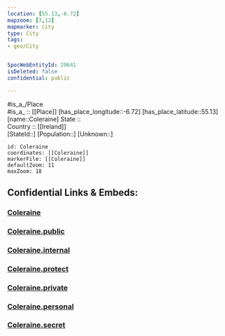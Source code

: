 ```yaml
---
location: [55.13,-6.72] 
mapzoom: [7,12] 
mapmarker: city 
type: City
tags:
- geo/City


SpocWebEntityId: 29641
isDeleted: false
confidential: public

---
```

#is_a_/Place  
#is_a_ :: [[Place]] 
[has_place_longitude::-6.72] 
[has_place_latitude::55.13] 
[name::Coleraine] 
State ::  
Country :: [[Ireland]]  
[StateId::] 
[Population::] 
[Unknown::] 


```leaflet
id: Coleraine
coordinates: [[Coleraine]] 
markerFile: [[Coleraine]] 
defaultZoom: 11 
maxZoom: 18
```


## Confidential Links & Embeds: 

### [Coleraine](/_Standards/Earth/Continent/Europe/Europe~North/UK/Ireland~North/counties~Ireland~North/Causeway-Coast_and_Glens/cities~CausewayCoastandGlens/Coleraine/cities~Coleraine/Coleraine.md) 

### [Coleraine.public](/_public/Earth/Continent/Europe/Europe~North/UK/Ireland~North/counties~Ireland~North/Causeway-Coast_and_Glens/cities~CausewayCoastandGlens/Coleraine/cities~Coleraine/Coleraine.public.md) 

### [Coleraine.internal](/_internal/Earth/Continent/Europe/Europe~North/UK/Ireland~North/counties~Ireland~North/Causeway-Coast_and_Glens/cities~CausewayCoastandGlens/Coleraine/cities~Coleraine/Coleraine.internal.md) 

### [Coleraine.protect](/_protect/Earth/Continent/Europe/Europe~North/UK/Ireland~North/counties~Ireland~North/Causeway-Coast_and_Glens/cities~CausewayCoastandGlens/Coleraine/cities~Coleraine/Coleraine.protect.md) 

### [Coleraine.private](/_private/Earth/Continent/Europe/Europe~North/UK/Ireland~North/counties~Ireland~North/Causeway-Coast_and_Glens/cities~CausewayCoastandGlens/Coleraine/cities~Coleraine/Coleraine.private.md) 

### [Coleraine.personal](/_personal/Earth/Continent/Europe/Europe~North/UK/Ireland~North/counties~Ireland~North/Causeway-Coast_and_Glens/cities~CausewayCoastandGlens/Coleraine/cities~Coleraine/Coleraine.personal.md) 

### [Coleraine.secret](/_secret/Earth/Continent/Europe/Europe~North/UK/Ireland~North/counties~Ireland~North/Causeway-Coast_and_Glens/cities~CausewayCoastandGlens/Coleraine/cities~Coleraine/Coleraine.secret.md)

